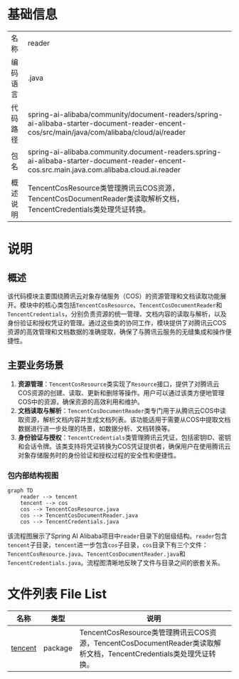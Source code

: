 # 基础信息

|      |      |
|------|------|
| 名称 | reader |
| 编码语言 | .java |
| 代码路径 | spring-ai-alibaba/community/document-readers/spring-ai-alibaba-starter-document-reader-encent-cos/src/main/java/com/alibaba/cloud/ai/reader |
| 包名 | spring-ai-alibaba.community.document-readers.spring-ai-alibaba-starter-document-reader-encent-cos.src.main.java.com.alibaba.cloud.ai.reader |
| 概述说明 | TencentCosResource类管理腾讯云COS资源，TencentCosDocumentReader类读取解析文档，TencentCredentials类处理凭证转换。 |

# 说明

## 概述
该代码模块主要围绕腾讯云对象存储服务（COS）的资源管理和文档读取功能展开。模块中的核心类包括`TencentCosResource`、`TencentCosDocumentReader`和`TencentCredentials`，分别负责资源的统一管理、文档内容的读取与解析，以及身份验证和授权凭证的管理。通过这些类的协同工作，模块提供了对腾讯云COS资源的高效管理和文档数据的准确提取，确保了与腾讯云服务的无缝集成和操作便捷性。

## 主要业务场景
1. **资源管理**：`TencentCosResource`类实现了`Resource`接口，提供了对腾讯云COS资源的创建、读取、更新和删除等操作。用户可以通过该类方便地管理COS中的资源，确保资源的高效利用和维护。
2. **文档读取与解析**：`TencentCosDocumentReader`类专门用于从腾讯云COS中读取资源，解析文档内容并生成文档列表。该功能适用于需要从COS中提取文档数据进行进一步处理的场景，如数据分析、文档转换等。
3. **身份验证与授权**：`TencentCredentials`类管理腾讯云凭证，包括密钥ID、密钥和会话令牌。该类支持将凭证转换为COS凭证提供者，确保用户在使用腾讯云对象存储服务时的身份验证和授权过程的安全性和便捷性。


### 包内部结构视图

```mermaid
graph TD
    reader --> tencent
    tencent --> cos
    cos --> TencentCosResource.java
    cos --> TencentCosDocumentReader.java
    cos --> TencentCredentials.java
```

该流程图展示了Spring AI Alibaba项目中`reader`目录下的层级结构。`reader`包含`tencent`子目录，`tencent`进一步包含`cos`子目录，`cos`目录下有三个文件：`TencentCosResource.java`、`TencentCosDocumentReader.java`和`TencentCredentials.java`。流程图清晰地反映了文件与目录之间的嵌套关系。

# 文件列表 File List

| 名称   | 类型  | 说明 |
|-------|------|-------------|
| [tencent](tencent/_module.md) | package | TencentCosResource类管理腾讯云COS资源，TencentCosDocumentReader类读取解析文档，TencentCredentials类处理凭证转换。 |


